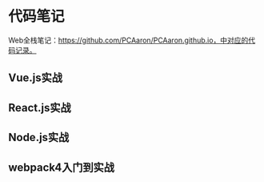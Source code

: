 # 代码笔记

Web全栈笔记：https://github.com/PCAaron/PCAaron.github.io，中对应的代码记录。   

## Vue.js实战

## React.js实战

## Node.js实战   

## webpack4入门到实战
